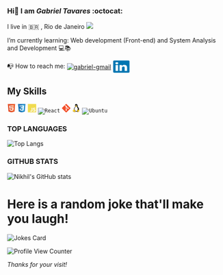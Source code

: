### Hi👋 I am *Gabriel Tavares* :octocat:
I live in :brazil: , Rio de Janeiro <img src="https://github.com/TheDudeThatCode/TheDudeThatCode/blob/master/Assets/Earth.gif" width="24px">

I’m currently learning: Web development (Front-end) and System Analysis and Development
:computer::books:

:mailbox_with_no_mail: How to reach me: 
<a target="_blank" href="mailto:gbtav83@gmail.com">
<img align="center" alt="gabriel-gmail" height="28" width="82.5" src="https://img.shields.io/badge/Gmail-D14836?style=for-the-badge&logo=gmail&logoColor=white" style="max-width:100%;"></a>
<a href="https://www.linkedin.com/in/gbtavares/" target="_blank">
<img src="https://raw.githubusercontent.com/devicons/devicon/master/icons/linkedin/linkedin-original.svg" alt="gabriel-linkedin" align="center" height="30" width="40" style="max-width:100%;"></a>
  
## My Skills
<code><img height="20" src="https://raw.githubusercontent.com/devicons/devicon/master/icons/html5/html5-original.svg" alt="html5"></code>
<code><img height="20" src="https://raw.githubusercontent.com/devicons/devicon/master/icons/css3/css3-original.svg" alt="css3"></code>
<code><img height="20" src="https://raw.githubusercontent.com/devicons/devicon/master/icons/javascript/javascript-plain.svg" alt="javascript"></code> <code><img height="20" src="https://cdn.jsdelivr.net/gh/devicons/devicon/icons/react/react-original.svg" alt="React"></code>  <code><img height="20" src="https://raw.githubusercontent.com/devicons/devicon/master/icons/git/git-original.svg" alt="git"></code> <code><img height="20" src="https://raw.githubusercontent.com/devicons/devicon/master/icons/linux/linux-original.svg" alt="Linux"></code>  <code><img height="20" src="https://cdn.jsdelivr.net/gh/devicons/devicon/icons/ubuntu/ubuntu-plain.svg" alt="Ubuntu"></code>  

### TOP LANGUAGES 
![Top Langs](https://github-readme-stats.vercel.app/api/top-langs/?username=gbtavares&theme=radical)

### GITHUB STATS
![Nikhil's GitHub stats](https://github-readme-stats.vercel.app/api?username=gbtavares&show_icons=true&theme=tokyonight)

# Here is a random joke that'll make you laugh!
![Jokes Card](https://readme-jokes.vercel.app/api) 
 
![Profile View Counter](https://komarev.com/ghpvc/?username=gbtavares)


*Thanks for your visit!*


